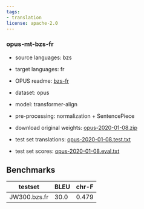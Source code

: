 ```yaml
---
tags:
- translation
license: apache-2.0
---
```


### opus-mt-bzs-fr

* source languages: bzs
* target languages: fr
*  OPUS readme: [bzs-fr](https://github.com/Helsinki-NLP/OPUS-MT-train/blob/master/models/bzs-fr/README.md)

*  dataset: opus
* model: transformer-align
* pre-processing: normalization + SentencePiece
* download original weights: [opus-2020-01-08.zip](https://object.pouta.csc.fi/OPUS-MT-models/bzs-fr/opus-2020-01-08.zip)
* test set translations: [opus-2020-01-08.test.txt](https://object.pouta.csc.fi/OPUS-MT-models/bzs-fr/opus-2020-01-08.test.txt)
* test set scores: [opus-2020-01-08.eval.txt](https://object.pouta.csc.fi/OPUS-MT-models/bzs-fr/opus-2020-01-08.eval.txt)

## Benchmarks

| testset               | BLEU  | chr-F |
|-----------------------|-------|-------|
| JW300.bzs.fr 	| 30.0 	| 0.479 |

